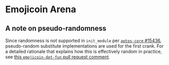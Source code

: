 # Emojicoin Arena

## A note on pseudo-randomness

Since randomness is not supported in `init_module` per [`aptos-core` #15436],
pseudo-random substitute implementations are used for the first crank. For a detailed rationale
that explains how this is effectively random in practice, see
[this `emojicoin-dot-fun` pull request comment].

[this `emojicoin-dot-fun` pull request comment]: https://github.com/econia-labs/emojicoin-dot-fun/pull/408#discussion_r1887856202
[`aptos-core` #15436]: https://github.com/aptos-labs/aptos-core/issues/15436
